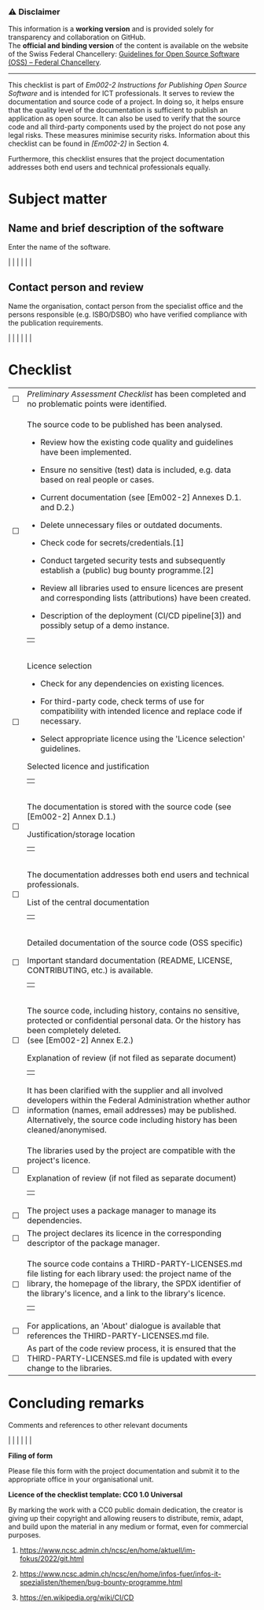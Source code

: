 ### ⚠️ **Disclaimer** 

This information is a **working version** and is provided solely for transparency and collaboration on GitHub.  
The **official and binding version** of the content is available on the website of the Swiss Federal Chancellery: [Guidelines for Open Source Software (OSS) – Federal Chancellery](https://www.bk.admin.ch/bk/de/home/digitale-transformation-ikt-lenkung/bundesarchitektur/open_source_software/hilfsmittel_oss.html).  

---

This checklist is part of *Em002-2 Instructions for Publishing Open
Source Software* and is intended for ICT professionals. It serves to
review the documentation and source code of a project. In doing so, it
helps ensure that the quality level of the documentation is sufficient
to publish an application as open source. It can also be used to verify
that the source code and all third-party components used by the project
do not pose any legal risks. These measures minimise security risks.
Information about this checklist can be found in *\[Em002-2\]* in
Section 4.

Furthermore, this checklist ensures that the project documentation
addresses both end users and technical professionals equally.

# Subject matter 

## Name and brief description of the software

Enter the name of the software.

|  |
|  |
|  |

## Contact person and review

Name the organisation, contact person from the specialist office and the
persons responsible (e.g. ISBO/DSBO) who have verified compliance with
the publication requirements.

|  |
|  |
|  |

# Checklist

<table>
<tbody>
<tr class="odd">
<td>☐</td>
<td><em>Preliminary Assessment Checklist</em> has been completed and no problematic points were identified.</td>
</tr>
<tr class="even">
<td>☐</td>
<td><p>The source code to be published has been analysed.</p>
<ul>
<li><p>Review how the existing code quality and guidelines have been implemented.</p></li>
<li><p>Ensure no sensitive (test) data is included, e.g. data based on real people or cases.</p></li>
<li><p>Current documentation (see [Em002-2] Annexes D.1. and D.2.)</p></li>
<li><p>Delete unnecessary files or outdated documents.</p></li>
<li><p>Check code for secrets/credentials.[1]</p></li>
<li><p>Conduct targeted security tests and subsequently establish a (public) bug bounty programme.[2]</p></li>
<li><p>Review all libraries used to ensure licences are present and corresponding lists (attributions) have been created.</p></li>
<li><p>Description of the deployment (CI/CD pipeline[3]) and possibly setup of a demo instance.</p></li>
</ul>
<table>
<tbody>
<tr class="odd">
<td></td>
</tr>
</tbody>
</table></td>
</tr>
<tr class="odd">
<td>☐</td>
<td><p>Licence selection</p>
<ul>
<li><p>Check for any dependencies on existing licences.</p></li>
<li><p>For third-party code, check terms of use for compatibility with intended licence and replace code if necessary.</p></li>
<li><p>Select appropriate licence using the 'Licence selection' guidelines.</p></li>
</ul>
<p>Selected licence and justification</p>
<table>
<tbody>
<tr class="odd">
<td></td>
</tr>
</tbody>
</table></td>
</tr>
<tr class="even">
<td>☐</td>
<td><p>The documentation is stored with the source code (see [Em002-2] Annex D.1.)</p>
<p>Justification/storage location</p>
<table>
<tbody>
<tr class="odd">
<td></td>
</tr>
</tbody>
</table></td>
</tr>
<tr class="odd">
<td>☐</td>
<td><p>The documentation addresses both end users and technical professionals.</p>
<p>List of the central documentation</p>
<table>
<tbody>
<tr class="odd">
<td></td>
</tr>
</tbody>
</table></td>
</tr>
<tr class="even">
<td>☐</td>
<td><p>Detailed documentation of the source code (OSS specific)</p>
<p>Important standard documentation (README, LICENSE, CONTRIBUTING, etc.) is available.</p>
<table>
<tbody>
<tr class="odd">
<td></td>
</tr>
</tbody>
</table></td>
</tr>
<tr class="odd">
<td>☐</td>
<td><p>The source code, including history, contains no sensitive, protected or confidential personal data. Or the history has been completely deleted.<br />
(see [Em002-2] Annex E.2.)</p>
<p>Explanation of review (if not filed as separate document)</p>
<table>
<tbody>
<tr class="odd">
<td></td>
</tr>
</tbody>
</table></td>
</tr>
<tr class="even">
<td>☐</td>
<td>It has been clarified with the supplier and all involved developers within the Federal Administration whether author information (names, email addresses) may be published.<br />
Alternatively, the source code including history has been cleaned/anonymised.</td>
</tr>
<tr class="odd">
<td>☐</td>
<td><p>The libraries used by the project are compatible with the project's licence.</p>
<p>Explanation of review (if not filed as separate document)</p>
<table>
<tbody>
<tr class="odd">
<td></td>
</tr>
</tbody>
</table></td>
</tr>
<tr class="even">
<td>☐</td>
<td>The project uses a package manager to manage its dependencies.</td>
</tr>
<tr class="odd">
<td>☐</td>
<td>The project declares its licence in the corresponding descriptor of the package manager.</td>
</tr>
<tr class="even">
<td>☐</td>
<td><p>The source code contains a THIRD-PARTY-LICENSES.md file listing for each library used: the project name of the library, the homepage of the library, the SPDX identifier of the library's licence, and a link to the library's licence.</p>
<table>
<tbody>
<tr class="odd">
<td></td>
</tr>
</tbody>
</table></td>
</tr>
<tr class="odd">
<td>☐</td>
<td>For applications, an 'About' dialogue is available that references the THIRD-PARTY-LICENSES.md file.</td>
</tr>
<tr class="even">
<td>☐</td>
<td>As part of the code review process, it is ensured that the THIRD-PARTY-LICENSES.md file is updated with every change to the libraries.</td>
</tr>
</tbody>
</table>

# Concluding remarks

Comments and references to other relevant documents

|  |
|  |
|  |

**Filing of form**

Please file this form with the project documentation and submit it to
the appropriate office in your organisational unit.

**Licence of the checklist template: CC0 1.0 Universal**

By marking the work with a CC0 public domain dedication, the creator is
giving up their copyright and allowing reusers to distribute, remix,
adapt, and build upon the material in any medium or format, even for
commercial purposes.

1.  <https://www.ncsc.admin.ch/ncsc/en/home/aktuell/im-fokus/2022/git.html>

2.  <https://www.ncsc.admin.ch/ncsc/en/home/infos-fuer/infos-it-spezialisten/themen/bug-bounty-programme.html>

3.  https://en.wikipedia.org/wiki/CI/CD
